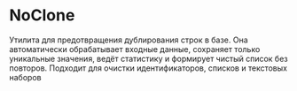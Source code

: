 # NoClone
Утилита для предотвращения дублирования строк в базе. Она автоматически обрабатывает входные данные, сохраняет только уникальные значения, ведёт статистику и формирует чистый список без повторов. Подходит для очистки идентификаторов, списков и текстовых наборов

